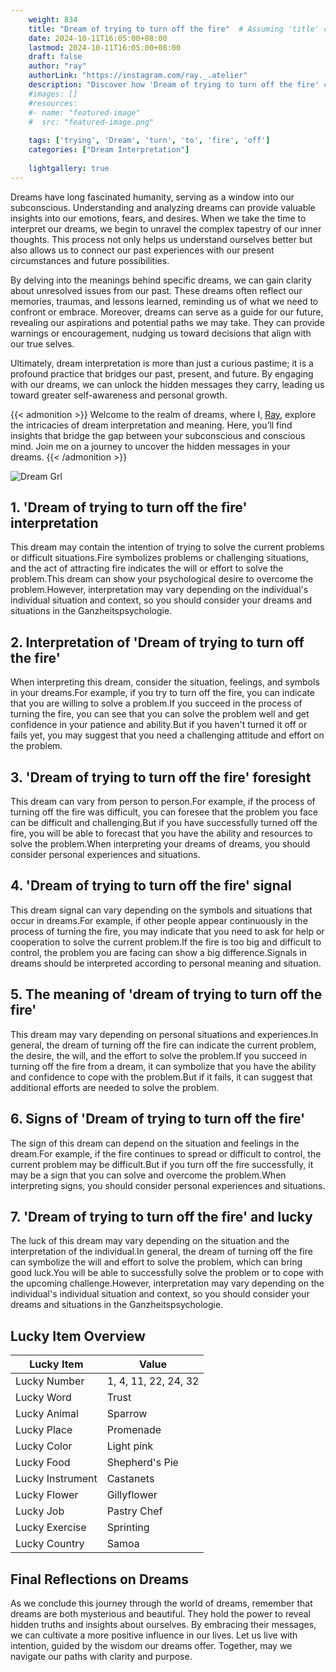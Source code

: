 ```yaml
---
    weight: 834
    title: "Dream of trying to turn off the fire"  # Assuming 'title' column exists
    date: 2024-10-11T16:05:00+08:00
    lastmod: 2024-10-11T16:05:00+08:00
    draft: false
    author: "ray"
    authorLink: "https://instagram.com/ray._.atelier"
    description: "Discover how 'Dream of trying to turn off the fire' can interpret your future and uncover its significant meanings in your life."
    #images: []
    #resources:
    #- name: "featured-image"
    #  src: "featured-image.png"
    
    tags: ['trying', 'Dream', 'turn', 'to', 'fire', 'off']
    categories: ["Dream Interpretation"]
    
    lightgallery: true
---
```

    
Dreams have long fascinated humanity, serving as a window into our subconscious. Understanding and analyzing dreams can provide valuable insights into our emotions, fears, and desires. When we take the time to interpret our dreams, we begin to unravel the complex tapestry of our inner thoughts. This process not only helps us understand ourselves better but also allows us to connect our past experiences with our present circumstances and future possibilities.

By delving into the meanings behind specific dreams, we can gain clarity about unresolved issues from our past. These dreams often reflect our memories, traumas, and lessons learned, reminding us of what we need to confront or embrace. Moreover, dreams can serve as a guide for our future, revealing our aspirations and potential paths we may take. They can provide warnings or encouragement, nudging us toward decisions that align with our true selves.

Ultimately, dream interpretation is more than just a curious pastime; it is a profound practice that bridges our past, present, and future. By engaging with our dreams, we can unlock the hidden messages they carry, leading us toward greater self-awareness and personal growth.

{{< admonition >}}
Welcome to the realm of dreams, where I, [Ray](https://instagram.com/ray._.atelier), explore the intricacies of dream interpretation and meaning. Here, you’ll find insights that bridge the gap between your subconscious and conscious mind. Join me on a journey to uncover the hidden messages in your dreams.
{{< /admonition >}}

![Dream Grl](https://cdn.pixabay.com/photo/2017/11/02/03/35/gothic-2910057_1280.jpg "Dream Grl")

## 1. 'Dream of trying to turn off the fire' interpretation
This dream may contain the intention of trying to solve the current problems or difficult situations.Fire symbolizes problems or challenging situations, and the act of attracting fire indicates the will or effort to solve the problem.This dream can show your psychological desire to overcome the problem.However, interpretation may vary depending on the individual's individual situation and context, so you should consider your dreams and situations in the Ganzheitspsychologie.

## 2. Interpretation of 'Dream of trying to turn off the fire'
When interpreting this dream, consider the situation, feelings, and symbols in your dreams.For example, if you try to turn off the fire, you can indicate that you are willing to solve a problem.If you succeed in the process of turning the fire, you can see that you can solve the problem well and get confidence in your patience and ability.But if you haven't turned it off or fails yet, you may suggest that you need a challenging attitude and effort on the problem.

## 3. 'Dream of trying to turn off the fire' foresight
This dream can vary from person to person.For example, if the process of turning off the fire was difficult, you can foresee that the problem you face can be difficult and challenging.But if you have successfully turned off the fire, you will be able to forecast that you have the ability and resources to solve the problem.When interpreting your dreams of dreams, you should consider personal experiences and situations.

## 4. 'Dream of trying to turn off the fire' signal
This dream signal can vary depending on the symbols and situations that occur in dreams.For example, if other people appear continuously in the process of turning the fire, you may indicate that you need to ask for help or cooperation to solve the current problem.If the fire is too big and difficult to control, the problem you are facing can show a big difference.Signals in dreams should be interpreted according to personal meaning and situation.

## 5. The meaning of 'dream of trying to turn off the fire'
This dream may vary depending on personal situations and experiences.In general, the dream of turning off the fire can indicate the current problem, the desire, the will, and the effort to solve the problem.If you succeed in turning off the fire from a dream, it can symbolize that you have the ability and confidence to cope with the problem.But if it fails, it can suggest that additional efforts are needed to solve the problem.

## 6. Signs of 'Dream of trying to turn off the fire'
The sign of this dream can depend on the situation and feelings in the dream.For example, if the fire continues to spread or difficult to control, the current problem may be difficult.But if you turn off the fire successfully, it may be a sign that you can solve and overcome the problem.When interpreting signs, you should consider personal experiences and situations.

## 7. 'Dream of trying to turn off the fire' and lucky
The luck of this dream may vary depending on the situation and the interpretation of the individual.In general, the dream of turning off the fire can symbolize the will and effort to solve the problem, which can bring good luck.You will be able to successfully solve the problem or to cope with the upcoming challenge.However, interpretation may vary depending on the individual's individual situation and context, so you should consider your dreams and situations in the Ganzheitspsychologie.

## Lucky Item Overview
| Lucky Item          | Value              |
|---------------|--------------------|
| Lucky Number        | 1, 4, 11, 22, 24, 32  |
| Lucky Word          | Trust |
| Lucky Animal        | Sparrow |
| Lucky Place         | Promenade     |
| Lucky Color         | Light pink     |
| Lucky Food          | Shepherd's Pie      |
| Lucky Instrument    | Castanets |
| Lucky Flower        | Gillyflower    |
| Lucky Job           | Pastry Chef       |
| Lucky Exercise      | Sprinting  |
| Lucky Country       | Samoa    |


##  Final Reflections on Dreams

As we conclude this journey through the world of dreams, remember that dreams are both mysterious and beautiful. They hold the power to reveal hidden truths and insights about ourselves. By embracing their messages, we can cultivate a more positive influence in our lives. Let us live with intention, guided by the wisdom our dreams offer. Together, may we navigate our paths with clarity and purpose.
